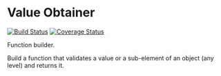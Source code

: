 # Value Obtainer

[![Build Status](https://travis-ci.org/Wiredcraft/value-obtainer.svg?branch=master)](https://travis-ci.org/Wiredcraft/value-obtainer) [![Coverage Status](https://coveralls.io/repos/github/Wiredcraft/value-obtainer/badge.svg?branch=master)](https://coveralls.io/github/Wiredcraft/value-obtainer?branch=master)

Function builder.

Build a function that validates a value or a sub-element of an object (any level) and returns it.
